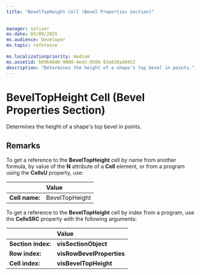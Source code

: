 ```yaml
---
title: "BevelTopHeight Cell (Bevel Properties Section)"
 
 
manager: soliver
ms.date: 03/09/2015
ms.audience: Developer
ms.topic: reference
 
ms.localizationpriority: medium
ms.assetid: b09b48d0-9008-4e43-9506-93a830ad9452
description: "Determines the height of a shape's top bevel in points."
---
```


# BevelTopHeight Cell (Bevel Properties Section)

Determines the height of a shape's top bevel in points. 
  
## Remarks

To get a reference to the **BevelTopHeight** cell by name from another formula, by value of the **N** attribute of a **Cell** element, or from a program using the **CellsU** property, use: 
  
||Value |
|:-----|:-----|
| **Cell name:**  <br/> | BevelTopHeight  <br/> |
   
To get a reference to the **BevelTopHeight** cell by index from a program, use the **CellsSRC** property with the following arguments: 
  
||Value |
|:-----|:-----|
| **Section index:**  <br/> |**visSectionObject** <br/> |
| **Row index:**  <br/> |**visRowBevelProperties** <br/> |
| **Cell index:**  <br/> |**visBevelTopHeight** <br/> |
   

